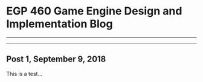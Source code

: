 # EGP 460 Game Engine Design and Implementation Blog

---
---

## Post 1, September 9, 2018

  This is a test...
